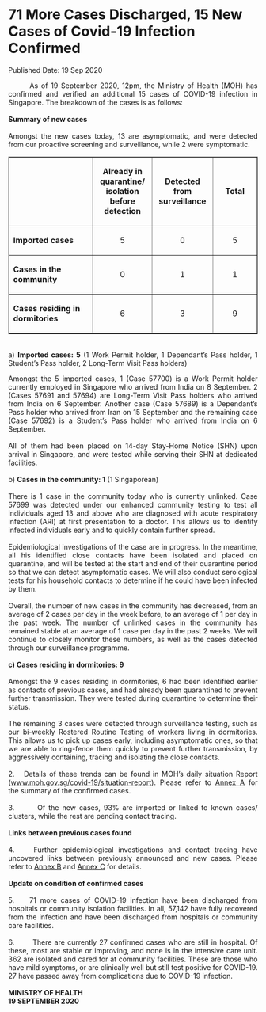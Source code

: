 <html>
    <meta http-equiv="Content-Type" content="text/html; charset=utf-8"/>
    <meta charset="utf-8"/>
    <title>71 More Cases Discharged, 15 New Cases of Covid-19 Infection Confirmed</title>
    <body><h1>71 More Cases Discharged, 15 New Cases of Covid-19 Infection Confirmed</h1>
    <p>Published Date: 19 Sep 2020</p> <p style="text-align: justify;">&nbsp; &nbsp; &nbsp; &nbsp;As of 19 September 2020, 12pm, the Ministry of Health (MOH) has confirmed and verified an additional 15 cases of COVID-19 infection in Singapore. The breakdown of the cases is as follows:<br><br><strong>Summary of new cases<br></strong><br>Amongst the new cases today, 13 are asymptomatic, and were detected from our proactive screening and surveillance, while 2 were symptomatic.&nbsp;<br></p><table border="1" cellspacing="0" cellpadding="0"><tbody><tr><td width="241" valign="top"><p>&nbsp;</p></td><td width="120"><p align="center"><strong>Already in quarantine/ isolation before detection</strong></p></td><td width="120"><p align="center"><strong>Detected from surveillance</strong></p></td><td width="120"><p align="center"><strong>Total</strong></p></td></tr><tr><td width="241" valign="top"><p><strong>Imported cases</strong></p></td><td width="120"><p align="center">5</p></td><td width="120"><p align="center">0</p></td><td width="120"><p align="center">5</p></td></tr><tr><td width="241" valign="top"><p><strong>Cases in the community</strong></p></td><td width="120"><p align="center">0</p></td><td width="120"><p align="center">1</p></td><td width="120"><p align="center">1</p></td></tr><tr><td width="241" valign="top"><p><strong>Cases residing in dormitories</strong></p></td><td width="120"><p align="center">6</p></td><td width="120"><p align="center">3</p></td><td width="120"><p align="center">9</p></td></tr></tbody></table><p style="text-align: justify;"><span style="text-align: left;"><br>a) <strong>Imported cases: 5</strong> (1 Work Permit holder, 1 Dependant’s Pass holder, 1 Student’s Pass holder, 2 Long-Term Visit Pass holders)</span><br></p><div style="text-align: justify;">Amongst the 5 imported cases, 1 (Case 57700) is a Work Permit holder currently employed in Singapore who arrived from India on 8 September. 2 (Cases 57691 and 57694) are Long-Term Visit Pass holders who arrived from India on 6 September. Another case (Case 57689) is a Dependant’s Pass holder who arrived from Iran on 15 September and the remaining case (Case 57692) is a Student’s Pass holder who arrived from India on 6 September.&nbsp;<br><br>All of them had been placed on 14-day Stay-Home Notice (SHN) upon arrival in Singapore, and were tested while serving their SHN at dedicated facilities.&nbsp;<br><br>b) <strong>Cases in the community: 1</strong> (1 Singaporean)<br><br>There is 1 case in the community today who is currently unlinked. Case 57699 was detected under our enhanced community testing to test all individuals aged 13 and above who are diagnosed with acute respiratory infection (ARI) at first presentation to a doctor. This allows us to identify infected individuals early and to quickly contain further spread.&nbsp;<br><br>Epidemiological investigations of the case are in progress. In the meantime, all his identified close contacts have been isolated and placed on quarantine, and will be tested at the start and end of their quarantine period so that we can detect asymptomatic cases. We will also conduct serological tests for his household contacts to determine if he could have been infected by them.&nbsp;<br><br>Overall, the number of new cases in the community has decreased, from an average of 2 cases per day in the week before, to an average of 1 per day in the past week. The number of unlinked cases in the community has remained stable at an average of 1 case per day in the past 2 weeks. We will continue to closely monitor these numbers, as well as the cases detected through our surveillance programme.<br><br><strong>c) Cases residing in dormitories: 9<br></strong><br>Amongst the 9 cases residing in dormitories, 6 had been identified earlier as contacts of previous cases, and had already been quarantined to prevent further transmission. They were tested during quarantine to determine their status.&nbsp;&nbsp;<br><br>The remaining 3 cases were detected through surveillance testing, such as our bi-weekly Rostered Routine Testing of workers living in dormitories. This allows us to pick up cases early, including asymptomatic ones, so that we are able to ring-fence them quickly to prevent further transmission, by aggressively containing, tracing and isolating the close contacts.&nbsp;<br><br>2.&nbsp; &nbsp;Details of these trends can be found in MOH’s daily situation Report (<a href="http://www.moh.gov.sg/covid-19/situation-report" title="" class="" target="">www.moh.gov.sg/covid-19/situation-report</a>). Please refer to <a href="/docs/librariesprovider5/default-document-library/annex-a6a09781b5fcf4df4a1dd53e1f2be8c66.pdf?sfvrsn=f4443a45_0" title="Annex A">Annex A</a>&nbsp;for the summary of the confirmed cases.&nbsp;<br><br>3.&nbsp; &nbsp; &nbsp; &nbsp;Of the new cases, 93% are imported or linked to known cases/ clusters, while the rest are pending contact tracing.&nbsp;<br><br><strong>Links between previous cases found<br></strong><br>4.&nbsp; &nbsp; Further epidemiological investigations and contact tracing have uncovered links between previously announced and new cases. Please refer to <a href="/docs/librariesprovider5/default-document-library/annex-bb218084770c84ddea468af4741813e96.pdf?sfvrsn=27eaa6e2_0" title="Annex B">Annex B</a>&nbsp;and <a href="/docs/librariesprovider5/default-document-library/annex-c7d37e23ab25148b6a8acaff6faf796ca.pdf?sfvrsn=560f14b1_0" title="Annex C">Annex C</a>&nbsp;for details.&nbsp;<br><br><strong>Update on condition of confirmed cases<br></strong><br>5.&nbsp; &nbsp; 71 more cases of COVID-19 infection have been discharged from hospitals or community isolation facilities. In all, 57,142 have fully recovered from the infection and have been discharged from hospitals or community care facilities.&nbsp;<br><br>6.&nbsp; &nbsp; &nbsp; &nbsp;There are currently 27 confirmed cases who are still in hospital. Of these, most are stable or improving, and none is in the intensive care unit. 362 are isolated and cared for at community facilities. These are those who have mild symptoms, or are clinically well but still test positive for COVID-19. 27 have passed away from complications due to COVID-19 infection.&nbsp;<br><br><strong>MINISTRY OF HEALTH<br>19 SEPTEMBER 2020</strong><br><div><br></div><br></div></body>
</html>